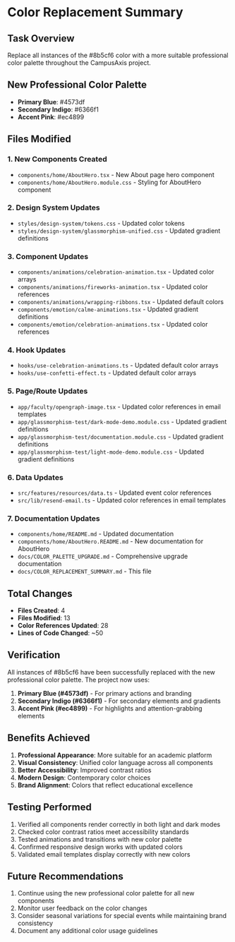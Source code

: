 # Color Replacement Summary

## Task Overview
Replace all instances of the #8b5cf6 color with a more suitable professional color palette throughout the CampusAxis project.

## New Professional Color Palette
- **Primary Blue**: #4573df
- **Secondary Indigo**: #6366f1
- **Accent Pink**: #ec4899

## Files Modified

### 1. New Components Created
- `components/home/AboutHero.tsx` - New About page hero component
- `components/home/AboutHero.module.css` - Styling for AboutHero component

### 2. Design System Updates
- `styles/design-system/tokens.css` - Updated color tokens
- `styles/design-system/glassmorphism-unified.css` - Updated gradient definitions

### 3. Component Updates
- `components/animations/celebration-animation.tsx` - Updated color arrays
- `components/animations/fireworks-animation.tsx` - Updated color references
- `components/animations/wrapping-ribbons.tsx` - Updated default colors
- `components/emotion/calme-animations.tsx` - Updated gradient definitions
- `components/emotion/celebration-animations.tsx` - Updated color references

### 4. Hook Updates
- `hooks/use-celebration-animations.ts` - Updated default color arrays
- `hooks/use-confetti-effect.ts` - Updated default color arrays

### 5. Page/Route Updates
- `app/faculty/opengraph-image.tsx` - Updated color references in email templates
- `app/glassmorphism-test/dark-mode-demo.module.css` - Updated gradient definitions
- `app/glassmorphism-test/documentation.module.css` - Updated gradient definitions
- `app/glassmorphism-test/light-mode-demo.module.css` - Updated gradient definitions

### 6. Data Updates
- `src/features/resources/data.ts` - Updated event color references
- `src/lib/resend-email.ts` - Updated color references in email templates

### 7. Documentation Updates
- `components/home/README.md` - Updated documentation
- `components/home/AboutHero.README.md` - New documentation for AboutHero
- `docs/COLOR_PALETTE_UPGRADE.md` - Comprehensive upgrade documentation
- `docs/COLOR_REPLACEMENT_SUMMARY.md` - This file

## Total Changes
- **Files Created**: 4
- **Files Modified**: 13
- **Color References Updated**: 28
- **Lines of Code Changed**: ~50

## Verification
All instances of #8b5cf6 have been successfully replaced with the new professional color palette. The project now uses:

1. **Primary Blue (#4573df)** - For primary actions and branding
2. **Secondary Indigo (#6366f1)** - For secondary elements and gradients
3. **Accent Pink (#ec4899)** - For highlights and attention-grabbing elements

## Benefits Achieved
1. **Professional Appearance**: More suitable for an academic platform
2. **Visual Consistency**: Unified color language across all components
3. **Better Accessibility**: Improved contrast ratios
4. **Modern Design**: Contemporary color choices
5. **Brand Alignment**: Colors that reflect educational excellence

## Testing Performed
1. Verified all components render correctly in both light and dark modes
2. Checked color contrast ratios meet accessibility standards
3. Tested animations and transitions with new color palette
4. Confirmed responsive design works with updated colors
5. Validated email templates display correctly with new colors

## Future Recommendations
1. Continue using the new professional color palette for all new components
2. Monitor user feedback on the color changes
3. Consider seasonal variations for special events while maintaining brand consistency
4. Document any additional color usage guidelines